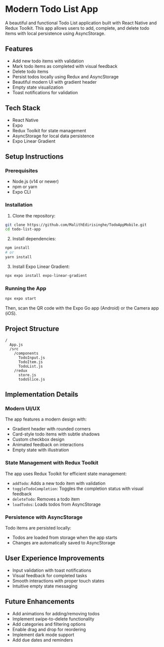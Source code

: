 # Modern Todo List App

A beautiful and functional Todo List application built with React Native and Redux Toolkit. This app allows users to add, complete, and delete todo items with local persistence using AsyncStorage.


## Features

-  Add new todo items with validation
-  Mark todo items as completed with visual feedback
-  Delete todo items
-  Persist todos locally using Redux and AsyncStorage
-  Beautiful modern UI with gradient header
-  Empty state visualization
-  Toast notifications for validation

## Tech Stack

- React Native
- Expo
- Redux Toolkit for state management
- AsyncStorage for local data persistence
- Expo Linear Gradient

## Setup Instructions

### Prerequisites

- Node.js (v14 or newer)
- npm or yarn
- Expo CLI

### Installation

1. Clone the repository:
```bash
git clone https://github.com/MalithEdirisinghe/TodoAppMobile.git
cd todo-list-app
```

2. Install dependencies:
```bash
npm install
# or
yarn install
```

3. Install Expo Linear Gradient:
```bash
npx expo install expo-linear-gradient
```

### Running the App

```bash
npx expo start
```

Then, scan the QR code with the Expo Go app (Android) or the Camera app (iOS).

## Project Structure

```
/
  App.js            
  /src
    /components
      TodoInput.js 
      TodoItem.js   
      TodoList.js   
    /redux
      store.js      
      todoSlice.js  
```

## Implementation Details

### Modern UI/UX

The app features a modern design with:
- Gradient header with rounded corners
- Card-style todo items with subtle shadows
- Custom checkbox design
- Animated feedback on interactions
- Empty state with illustration

### State Management with Redux Toolkit

The app uses Redux Toolkit for efficient state management:
- `addTodo`: Adds a new todo item with validation
- `toggleTodoCompletion`: Toggles the completion status with visual feedback
- `deleteTodo`: Removes a todo item
- `loadTodos`: Loads todos from AsyncStorage

### Persistence with AsyncStorage

Todo items are persisted locally:
- Todos are loaded from storage when the app starts
- Changes are automatically saved to AsyncStorage

## User Experience Improvements

- Input validation with toast notifications
- Visual feedback for completed tasks
- Smooth interactions with proper touch states
- Intuitive empty state messaging

## Future Enhancements

- Add animations for adding/removing todos
- Implement swipe-to-delete functionality
- Add categories and filtering options
- Enable drag and drop for reordering
- Implement dark mode support
- Add due dates and reminders

